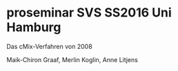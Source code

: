 # proseminar SVS SS2016 Uni Hamburg

Das cMix-Verfahren von 2008

Maik-Chiron Graaf, 
Merlin Koglin, 
Anne Litjens
